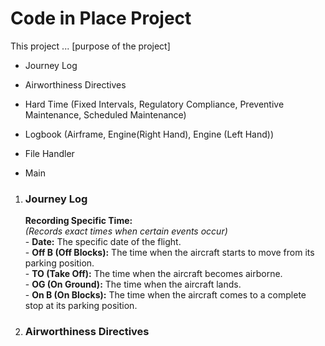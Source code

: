 # Code in Place Project

This project ... [purpose of the project]

- Journey Log
- Airworthiness Directives
- Hard Time (Fixed Intervals, Regulatory Compliance, Preventive Maintenance, Scheduled Maintenance)
- Logbook (Airframe, Engine(Right Hand), Engine (Left Hand))

- File Handler
- Main

1. ### **Journey Log**<br>
    __Recording Specific Time:__<br>
    *(Records exact times when certain events occur)*<br>
        - __Date:__ The specific date of the flight.<br>
        - __Off B (Off Blocks):__ The time when the aircraft starts to move from its parking position.<br>
        - __TO (Take Off):__ The time when the aircraft becomes airborne.<br>
        - __OG (On Ground):__ The time when the aircraft lands.<br>
        - __On B (On Blocks):__ The time when the aircraft comes to a complete stop at its parking position.<br>
        
2. ### **Airworthiness Directives**<br>

